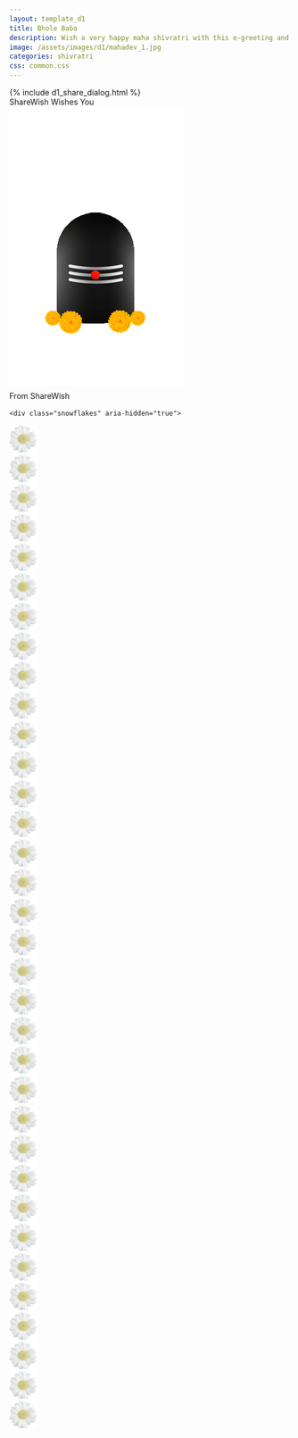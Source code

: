 ```yaml
---
layout: template_d1
title: Bhole Baba
description: Wish a very happy maha shivratri with this e-greeting and your name
image: /assets/images/d1/mahadev_1.jpg
categories: shivratri
css: common.css
---
```

<body class="shiva-bg3">
  {% include d1_share_dialog.html %}
<div class="top2">
          <span class="sendername">ShareWish </span>
        <span> Wishes You </span>
    </div>
     <div class="shiva-img2">
        <img src="/assets/images/d1/shiva3.gif">
         <div style="clear: both"></div>
          <div style="font-size: 20px; margin-top: -10px; font-weight: bold;" id="timmer"></div>&nbsp;
    </div>
    <div class="sv-name">
        From <span class="sendername">ShareWish</span>
    </div>

    <div class="snowflakes" aria-hidden="true">
  <div class="snowflake"><img src="/assets/images/d1/flower.png"></div>
  <div class="snowflake"><img src="/assets/images/d1/flower.png"></div>
  <div class="snowflake"><img src="/assets/images/d1/flower.png"></div>
  <div class="snowflake"><img src="/assets/images/d1/flower.png"></div>
  <div class="snowflake"><img src="/assets/images/d1/flower.png"></div>
  <div class="snowflake"><img src="/assets/images/d1/flower.png"></div>
  <div class="snowflake"><img src="/assets/images/d1/flower.png"></div>
  <div class="snowflake"><img src="/assets/images/d1/flower.png"></div>
  <div class="snowflake"><img src="/assets/images/d1/flower.png"></div>
  <div class="snowflake"><img src="/assets/images/d1/flower.png"></div>
  <div class="snowflake"><img src="/assets/images/d1/flower.png"></div>
  <div class="snowflake"><img src="/assets/images/d1/flower.png"></div>
  <div class="snowflake"><img src="/assets/images/d1/flower.png"></div>
  <div class="snowflake"><img src="/assets/images/d1/flower.png"></div>
  <div class="snowflake"><img src="/assets/images/d1/flower.png"></div>
  <div class="snowflake"><img src="/assets/images/d1/flower.png"></div>
  <div class="snowflake"><img src="/assets/images/d1/flower.png"></div>
  <div class="snowflake"><img src="/assets/images/d1/flower.png"></div>
  <div class="snowflake"><img src="/assets/images/d1/flower.png"></div>
  <div class="snowflake"><img src="/assets/images/d1/flower.png"></div>
  <div class="snowflake"><img src="/assets/images/d1/flower.png"></div>
  <div class="snowflake"><img src="/assets/images/d1/flower.png"></div>
  <div class="snowflake"><img src="/assets/images/d1/flower.png"></div>
  <div class="snowflake"><img src="/assets/images/d1/flower.png"></div>
  <div class="snowflake"><img src="/assets/images/d1/flower.png"></div>
  <div class="snowflake"><img src="/assets/images/d1/flower.png"></div>
  <div class="snowflake"><img src="/assets/images/d1/flower.png"></div>
  <div class="snowflake"><img src="/assets/images/d1/flower.png"></div>
  <div class="snowflake"><img src="/assets/images/d1/flower.png"></div>
  <div class="snowflake"><img src="/assets/images/d1/flower.png"></div>
  <div class="snowflake"><img src="/assets/images/d1/flower.png"></div>
  <div class="snowflake"><img src="/assets/images/d1/flower.png"></div>
  <div class="snowflake"><img src="/assets/images/d1/flower.png"></div>
  <div class="snowflake"><img src="/assets/images/d1/flower.png"></div>
</div>
    <script>
var countDownDate = new Date("Mar 04, 2019 00:00:00").getTime();
var x = setInterval(function() {
  var now = new Date().getTime();
  var distance = countDownDate - now;
  var days = Math.floor(distance / (1000 * 60 * 60 * 24));
  var hours = Math.floor((distance % (1000 * 60 * 60 * 24)) / (1000 * 60 * 60));
  var minutes = Math.floor((distance % (1000 * 60 * 60)) / (1000 * 60));
  var seconds = Math.floor((distance % (1000 * 60)) / 1000);
  document.getElementById("timmer").innerHTML = days + "d " + hours + "h "
  + minutes + "m " + seconds + "s in advance";
  if (distance < 0) {
    clearInterval(x);
    document.getElementById("timmer").innerHTML = "";
  }
}, 1000);
</script>
    
    
</body>